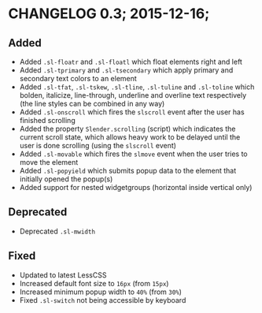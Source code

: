 # CHANGELOG 0.3; 2015-12-16;

## Added

* Added `.sl-floatr` and `.sl-floatl` which float elements right and left
* Added `.sl-tprimary` and `.sl-tsecondary` which apply primary and secondary
  text colors to an element
* Added `.sl-tfat`, `.sl-tskew`, `.sl-tline`, `.sl-tuline` and `.sl-toline`
  which bolden, italicize, line-through, underline and overline text
  respectively (the line styles can be combined in any way)
* Added `.sl-onscroll` which fires the `slscroll` event after the user has
  finished scrolling
* Added the property `Slender.scrolling` (script) which indicates the current
  scroll state, which allows heavy work to be delayed until the user is done
  scrolling (using the `slscroll` event)
* Added `.sl-movable` which fires the `slmove` event when the user tries to
  move the element
* Added `.sl-popyield` which submits popup data to the element that initially
  opened the popup(s)
* Added support for nested widgetgroups (horizontal inside vertical only)

## Deprecated

* Deprecated `.sl-mwidth`

## Fixed

* Updated to latest LessCSS
* Increased default font size to `16px` (from `15px`)
* Increased minimum popup width to `40%` (from `30%`)
* Fixed `.sl-switch` not being accessible by keyboard
